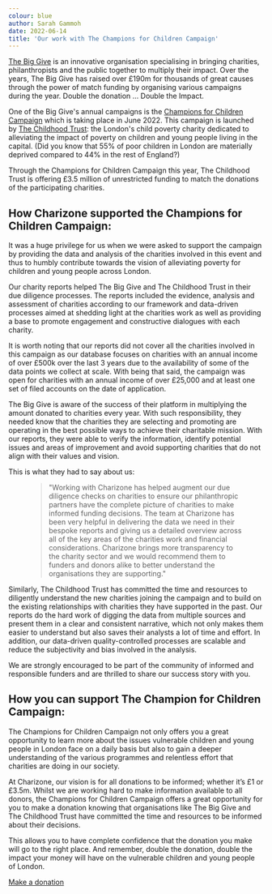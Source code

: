 ```yaml
---
colour: blue
author: Sarah Gammoh
date: 2022-06-14
title: 'Our work with The Champions for Children Campaign'
---
```


[The Big Give](https://donate.thebiggive.org.uk/) is an innovative organisation specialising in bringing charities, philanthropists and the public together to multiply their impact. Over the years, The Big Give has raised over &pound;190m for thousands of great causes through the power of match funding by organising various campaigns during the year. Double the donation &mldr; Double the Impact.

One of the Big Give's annual campaigns is the [Champions for Children Campaign](https://donate.thebiggive.org.uk/champions-for-children-2022) which is taking place in June 2022. This campaign is launched by [The Childhood Trust](https://www.childhoodtrust.org.uk/): the London&apos;s child poverty charity dedicated to alleviating the impact of poverty on children and young people living in the capital. (Did you know that 55% of poor children in London are materially deprived compared to 44% in the rest of England?)

Through the Champions for Children Campaign this year, The Childhood Trust is offering &pound;3.5 million of unrestricted funding to match the donations of the participating charities.

## How Charizone supported the Champions for Children Campaign: 

It was a huge privilege for us when we were asked to support the campaign by providing the data and analysis of the charities involved in this event and thus to humbly contribute towards the vision of alleviating poverty for children and young people across London.  

Our charity reports helped The Big Give and The Childhood Trust in their due diligence processes. The reports included the evidence, analysis and assessment of charities according to our framework and data-driven processes aimed at shedding light at the charities work as well as providing a base to promote engagement and constructive dialogues with each charity. 

It is worth noting that our reports did not cover all the charities involved in this campaign as our database focuses on charities with an annual income of over &pound;500k over the last 3 years due to the availability of some of the data points we collect at scale. With being that said, the campaign was open for charities with an annual income of over &pound;25,000 and at least one set of filed accounts on the date of application.

The Big Give is aware of the success of their platform in multiplying the amount donated to charities every year. With such responsibility, they needed know that the charities they are selecting and promoting are operating in the best possible ways to achieve their charitable mission. With our reports, they were able to verify the information, identify potential issues and areas of improvement and avoid supporting charities that do not align with their values and vision.  

This is what they had to say about us: 

<figure class="quote">
    <blockquote cite="The Big Give">
        <p>&quot;Working with Charizone has helped augment our due diligence checks on charities to ensure our philanthropic partners have the complete picture of charities to make informed funding decisions. The team at Charizone has been very helpful in delivering the data we need in their bespoke reports and giving us a detailed overview across all of the key areas of the charities work and financial considerations. Charizone brings more transparency to the charity sector and we would recommend them to funders and donors alike to better understand the organisations they are supporting.&quot;</p>
    </blockquote>
</figure>

Similarly, The Childhood Trust has committed the time and resources to diligently understand the new charities joining the campaign and to build on the existing relationships with charities they have supported in the past. Our reports do the hard work of digging the data from multiple sources and present them in a clear and consistent narrative, which not only makes them easier to understand but also saves their analysts a lot of time and effort. In addition, our data-driven quality-controlled processes are scalable and reduce the subjectivity and bias involved in the analysis. 

We are strongly encouraged to be part of the community of informed and responsible funders and are thrilled to share our success story with you. 

## How you can support The Champion for Children Campaign: 

The Champions for Children Campaign not only offers you a great opportunity to learn more about the issues vulnerable children and young people in London face on a daily basis but also to gain a deeper understanding of the various programmes and relentless effort that charities are doing in our society. 

At Charizone, our vision is for all donations to be informed; whether it&rsquo;s &pound;1 or &pound;3.5m. Whilst we are working hard to make information available to all donors, the Champions for Children Campaign offers a great opportunity for you to make a donation knowing that organisations like The Big Give and The Childhood Trust have committed the time and resources to be informed about their decisions. 

This allows you to have complete confidence that the donation you make will go to the right place. And remember, double the donation, double the impact your money will have on the vulnerable children and young people of London.

<a href="https://donate.thebiggive.org.uk/champions-for-children-2022" class="btn bg-purple color-white">Make a donation</a>
